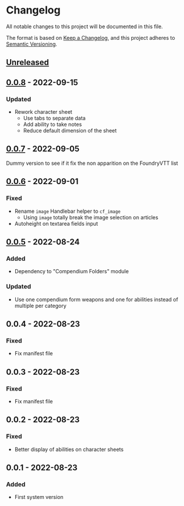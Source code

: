 # Changelog

All notable changes to this project will be documented in this file.

The format is based on [Keep a Changelog](https://keepachangelog.com/en/1.0.0/),
and this project adheres to [Semantic Versioning](https://semver.org/spec/v2.0.0.html).

## [Unreleased]

## [0.0.8] - 2022-09-15

### Updated

- Rework character sheet
    - Use tabs to separate data
    - Add ability to take notes
    - Reduce default dimension of the sheet

## [0.0.7] - 2022-09-05

Dummy version to see if it fix the non apparition on the FoundryVTT list

## [0.0.6] - 2022-09-01

### Fixed

- Rename `image` Handlebar helper to `cf_image`
    - Using `image` totally break the image selection on articles
- Autoheight on textarea fields input

## [0.0.5] - 2022-08-24

### Added

- Dependency to "Compendium Folders" module

### Updated

- Use one compendium form weapons and one for abilities instead of multiple per category

## 0.0.4 - 2022-08-23

### Fixed

- Fix manifest file

## 0.0.3 - 2022-08-23

### Fixed

- Fix manifest file

## 0.0.2 - 2022-08-23

### Fixed

- Better display of abilities on character sheets

## 0.0.1 - 2022-08-23

### Added

- First system version

[Unreleased]: https://github.com/DjLeChuck/foundryvtt-pf1-fr-babele/compare/0.0.8...HEAD

[0.0.8]: https://github.com/DjLeChuck/foundryvtt-pf1-fr-babele/compare/0.0.8...0.0.7

[0.0.7]: https://github.com/DjLeChuck/foundryvtt-pf1-fr-babele/compare/0.0.7...0.0.6

[0.0.6]: https://github.com/DjLeChuck/foundryvtt-pf1-fr-babele/compare/0.0.6...0.0.5

[0.0.5]: https://github.com/DjLeChuck/foundryvtt-pf1-fr-babele/compare/0.0.5...0.0.4
